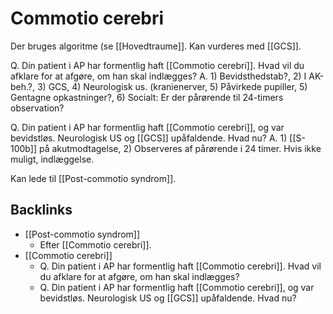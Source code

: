 # Commotio cerebri
Der bruges algoritme (se [[Hovedtraume]]. Kan vurderes med [[GCS]].

Q. Din patient i AP har formentlig haft [[Commotio cerebri]]. Hvad vil du afklare for at afgøre, om han skal indlægges?
A. 1) Bevidsthedstab?, 2) I AK-beh.?, 3) GCS, 4) Neurologisk us. (kranienerver, 5) Påvirkede pupiller, 5) Gentagne opkastninger?, 6) Socialt: Er der pårørende til 24-timers observation?

Q. Din patient i AP har formentlig haft [[Commotio cerebri]], og var bevidstløs. Neurologisk US og [[GCS]] upåfaldende. Hvad nu?
A. 1) [[S-100b]] på akutmodtagelse, 2) Observeres af pårørende i 24 timer. Hvis ikke muligt, indlæggelse.

Kan lede til [[Post-commotio syndrom]]. 

## Backlinks
* [[Post-commotio syndrom]]
	* Efter [[Commotio cerebri]].
* [[Commotio cerebri]]
	* Q. Din patient i AP har formentlig haft [[Commotio cerebri]]. Hvad vil du afklare for at afgøre, om han skal indlægges?
	* Q. Din patient i AP har formentlig haft [[Commotio cerebri]], og var bevidstløs. Neurologisk US og [[GCS]] upåfaldende. Hvad nu?

<!-- #anki/tag/med/Neurology #anki/deck/Medicine #anki/tag/med/GP -->

<!-- {BearID:4DAF7517-9AB3-47FA-B32C-47FB97BC53C6-3083-00000B6DC5154CDB} -->
